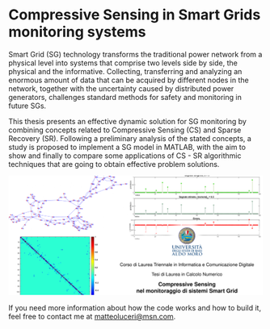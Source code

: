 # Compressive Sensing in Smart Grids monitoring systems
 
Smart Grid (SG) technology transforms the traditional power network from a physical level into systems that comprise two levels side by side, the physical and the informative. Collecting, transferring and analyzing an enormous amount of data that can be acquired by different nodes in the network, together with the uncertainty caused by distributed power generators, challenges standard methods for safety and monitoring in future SGs.   
 
This thesis presents an effective dynamic solution for SG monitoring by combining concepts related to Compressive Sensing (CS) and Sparse Recovery (SR). Following a preliminary analysis of the stated concepts, a study is proposed to implement a SG model in MATLAB, with the aim to show and finally to compare some  applications of CS - SR algorithmic techniques that are going to obtain effective problem solutions.

![](tesi.png)

If you need more information about how the code works and how to build it, feel free to contact me at matteoluceri@msn.com.
